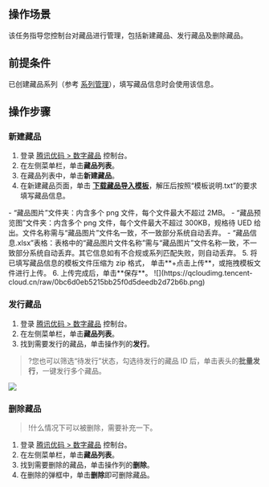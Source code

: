   
## 操作场景
该任务指导您控制台对藏品进行管理，包括新建藏品、发行藏品及删除藏品。

## 前提条件
已创建藏品系列（参考 [系列管理](https://cloud.tencent.com/document/product/1536/75132)），填写藏品信息时会使用该信息。

## 操作步骤
### 新建藏品
1. 登录 [腾讯优码 > 数字藏品](https://admin.uma.qq.com/nft/management/list) 控制台。
2. 在左侧菜单栏，单击**藏品列表**。
3. 在藏品列表中，单击**新建藏品**。
4. 在新建藏品页面，单击 [**下载藏品导入模板**](https://uma-saas-front-online-1302115263.cos.ap-guangzhou.myqcloud.com/uma-sass-fe-tpl/nft_template.zip)，解压后按照“模板说明.txt”的要求填写藏品信息。
<dx-alert infotype="explain" title="<b>解压后的模板内容：</b>">
- “藏品图片”文件夹：内含多个 png 文件，每个文件最大不超过 2MB。
- “藏品预览图”文件夹：内含多个 png 文件，每个文件最大不超过 300KB，规格待 UED 给出。文件名称需与“藏品图片”文件名一致，不一致部分系统自动丢弃。
- “藏品信息.xlsx”表格：表格中的“藏品图片文件名称”需与“藏品图片”文件名称一致，不一致部分系统自动丢弃。其它信息如有不合规或系列匹配失败，则自动丢弃。
</dx-alert>
5. 将已填写藏品信息的模板文件压缩为 zip 格式， 单击**+点击上传**，或拖拽模板文件进行上传。
6. 上传完成后，单击**保存**。
![](https://qcloudimg.tencent-cloud.cn/raw/0bc6d0eb5215bb25f0d5deedb2d72b6b.png)


### 发行藏品
1. 登录 [腾讯优码 > 数字藏品](https://admin.uma.qq.com/nft/management/list) 控制台。
2. 在左侧菜单栏，单击**藏品列表**。
3. 找到需要发行的藏品，单击操作列的**发行**。
>?您也可以筛选“待发行”状态，勾选待发行的藏品 ID 后，单击表头的**批量发行**，一键发行多个藏品。
>
![](https://qcloudimg.tencent-cloud.cn/raw/2f1309cd4bd7649414217794bd8ed834.png)

### 删除藏品
>!什么情况下可以被删除，需要补充一下。
>
1. 登录 [腾讯优码 > 数字藏品](https://admin.uma.qq.com/nft/management/list) 控制台。
2. 在左侧菜单栏，单击**藏品列表**。
3. 找到需要删除的藏品，单击操作列的**删除**。
4. 在删除的弹框中，单击**删除**即可删除藏品。

